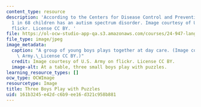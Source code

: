 ```yaml
---
content_type: resource
description: 'According to the Centers for Disease Control and Prevention, an estimated
  1 in 68 children has an autism spectrum disorder. Image courtesy of U.S. Army on
  flickr. License CC BY. '
file: https://ol-ocw-studio-app-qa.s3.amazonaws.com/courses/24-947-language-disorders-in-children-spring-2013/161b3245e42dc6b9ee16d321c958b881_24-947s13.jpg
file_type: image/jpeg
image_metadata:
  caption: "A group of young boys plays together at day care. (Image courtesy of U.S.\
    \ Army.\_License CC BY.)"
  credit: Image courtesy of U.S. Army on flickr. License CC BY.
  image-alt: At a table, three small boys play with puzzles.
learning_resource_types: []
ocw_type: OCWImage
resourcetype: Image
title: Three Boys Play with Puzzles
uid: 161b3245-e42d-c6b9-ee16-d321c958b881
---
```

